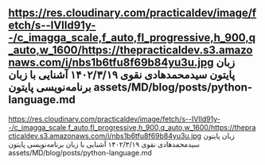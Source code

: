 https://res.cloudinary.com/practicaldev/image/fetch/s--IVIld91y--/c_imagga_scale,f_auto,fl_progressive,h_900,q_auto,w_1600/https://thepracticaldev.s3.amazonaws.com/i/nbs1b6tfu8f69b84yu3u.jpg
زبان پایتون
سیدمحمدهادی نقوی
۱۴۰۲/۳/۱۹
آشنایی با زبان برنامه‌نویسی پایتون
assets/MD/blog/posts/python-language.md
---------------------
https://res.cloudinary.com/practicaldev/image/fetch/s--IVIld91y--/c_imagga_scale,f_auto,fl_progressive,h_900,q_auto,w_1600/https://thepracticaldev.s3.amazonaws.com/i/nbs1b6tfu8f69b84yu3u.jpg
زبان پایتون
سیدمحمدهادی نقوی
۱۴۰۲/۳/۱۹
آشنایی با زبان برنامه‌نویسی پایتون
assets/MD/blog/posts/python-language.md